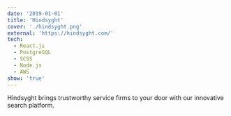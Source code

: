 ```yaml
---
date: '2019-01-01'
title: 'Hindsyght'
cover: './hindsyght.png'
external: 'https://hindsyght.com/'
tech:
  - React.js
  - PostgreSQL
  - SCSS
  - Node.js
  - AWS
show: 'true'
---
```


Hindsyght brings trustworthy service firms to your door with our innovative search platform.
